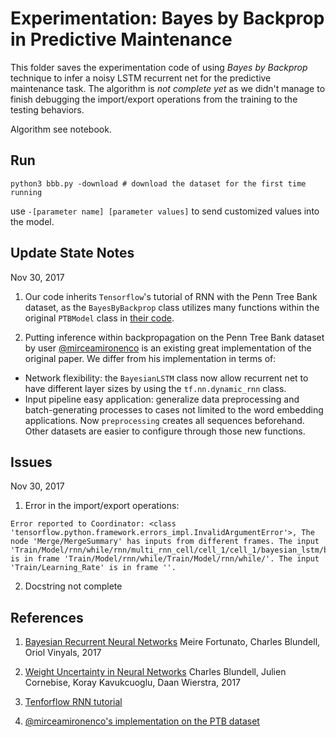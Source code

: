 # Experimentation: Bayes by Backprop in Predictive Maintenance

This folder saves the experimentation code of using *Bayes by Backprop* technique to infer a noisy LSTM recurrent net for the predictive maintenance task. The algorithm is *not complete yet* as we didn't manage to finish debugging the import/export operations from the training to the testing behaviors.

Algorithm see notebook.

## Run

```
python3 bbb.py -download # download the dataset for the first time running
```

use `-[parameter name] [parameter values]` to send customized values into the model.

## Update State Notes

Nov 30, 2017

1. Our code inherits `Tensorflow`'s tutorial of RNN with the Penn Tree Bank dataset, as the `BayesByBackprop` class utilizes many functions within the original `PTBModel` class in [their code](https://github.com/tensorflow/models/blob/master/tutorials/rnn/ptb/ptb_word_lm.py).

2. Putting inference within backpropagation on the Penn Tree Bank dataset by user [@mirceamironenco](https://github.com/mirceamironenco/BayesianRecurrentNN/blob/master/bayesian_rnn.py) is an existing great implementation of the original paper. We differ from his implementation in terms of:

- Network flexibility: the `BayesianLSTM` class now allow recurrent net to have different layer sizes by using the `tf.nn.dynamic_rnn` class.
- Input pipeline easy application: generalize data preprocessing and batch-generating processes to cases not limited to the word embedding applications. Now `preprocessing` creates all sequences beforehand. Other datasets are easier to configure through those new functions.

## Issues

Nov 30, 2017

1. Error in the import/export operations: 

```
Error reported to Coordinator: <class 'tensorflow.python.framework.errors_impl.InvalidArgumentError'>, The node 'Merge/MergeSummary' has inputs from different frames. The input 'Train/Model/rnn/while/rnn/multi_rnn_cell/cell_1/cell_1/bayesian_lstm/bbb_lstm_1_b_rho_hist' is in frame 'Train/Model/rnn/while/Train/Model/rnn/while/'. The input 'Train/Learning_Rate' is in frame ''.
```

2. Docstring not complete

## References

1. [Bayesian Recurrent Neural Networks](https://arxiv.org/abs/1704.02798)
Meire Fortunato, Charles Blundell, Oriol Vinyals, 2017

2. [Weight Uncertainty in Neural Networks](https://arxiv.org/abs/1505.05424)
Charles Blundell, Julien Cornebise, Koray Kavukcuoglu, Daan Wierstra, 2017

3. [Tenforflow RNN tutorial](https://github.com/tensorflow/models/tree/master/tutorials/rnn/ptb)

4. [@mirceamironenco's implementation on the PTB dataset](https://github.com/mirceamironenco/BayesianRecurrentNN/blob/master/bayesian_rnn.py)
